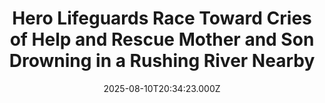 ---
title: "Hero Lifeguards Race Toward Cries of Help and Rescue Mother and Son Drowning in a Rushing River Nearby"
date: 2025-08-10T20:34:23.000Z
category: Human Kindness
externalLink: "https://www.goodnewsnetwork.org/hero-lifeguards-race-toward-cries-of-help-and-rescue-mother-and-son-drowning-in-a-rushing-river-bordering-the-pool/"
image: ""
excerpt: "Screams were coming from the woods, but the three lifeguards who had just started their shift at the Ohio pool didn’t hesitate. They sprinted away from the Pataskala Municipal Park and raced toward the screams, through the trees to the rushing river that flowed beyond. Eighteen-year-old lifeguard Kaden Ross ran the 150 yards to the […] The post Hero Lifeguards…"
---